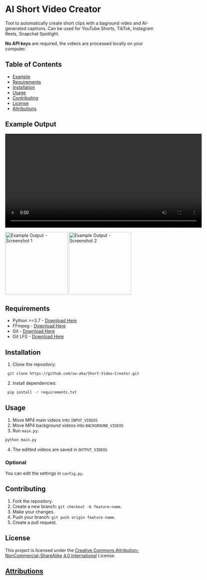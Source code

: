# AI Short Video Creator
Tool to automatically create short clips with a baground video and AI-generated captions.
Can be used for YouTube Shorts, TikTok, Instagram Reels, Snapchat Spotlight.

**No API keys** are required, the videos are processed locally on your computer.


## Table of Contents
- [Example](#example-output)
- [Requirements](#requirements)
- [Installation](#installation)
- [Usage](#usage)
- [Contributing](#contributing)
- [License](#license)
- [Attributions](ATTRIBUTIONS.md)

## Example Output
<video width="630" height="300" src="https://github.com/user-attachments/assets/f9e787e9-8de8-48da-9303-956cd58a45f0.mp4" title="Example Output"></video>

<img src="https://github.com/user-attachments/assets/86b149d3-55f2-4e74-b51f-b607a781dc22" width="200" title="Example Output - Screenshot 1"/>
<img src="https://github.com/user-attachments/assets/0a59928f-fe80-4da9-946d-06a0ec6d1660" width="200" title="Example Output - Screenshot 2"/>

## Requirements
- Python >=3.7 - [Download Here](https://www.python.org/downloads)
- FFmpeg - [Download Here](https://ffmpeg.org/download.html)
- Git - [Download Here](https://git-scm.com/downloads)
- Git LFS - [Download Here](https://docs.github.com/en/repositories/working-with-files/managing-large-files/installing-git-large-file-storage)


## Installation
1. Clone the repository:
```bash
 git clone https://github.com/sw-aka/Short-Video-Creator.git
```

2. Install dependencies:
```bash
 pip install -r requirements.txt
 ```

## Usage
1. Move MP4 main videos into ```INPUT_VIDEOS```
2. Move MP4 background videos into ```BACKGROUND_VIDEOS```
3. Run ```main.py```:
 ```bash
 python main.py
 ```
4. The editted videos are saved in ```OUTPUT_VIDEOS```

### Optional
You can edit the settings in ```config.py```.


## Contributing
1. Fork the repository.
2. Create a new branch: `git checkout -b feature-name`.
3. Make your changes.
4. Push your branch: `git push origin feature-name`.
5. Create a pull request.


## License
This project is licensed under the [Creative Commons Attribution-NonCommercial-ShareAlike 4.0 International](LICENSE.md) License.

## [**Attributions**](ATTRIBUTIONS.md)


